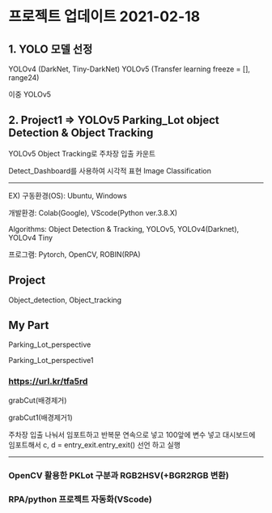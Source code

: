 # 프로젝트 업데이트 2021-02-18

## 1. YOLO 모델 선정

YOLOv4 (DarkNet, Tiny-DarkNet)
YOLOv5 (Transfer learning freeze = [], range24)

이중 YOLOv5 

## 2. Project1 => YOLOv5 Parking_Lot object Detection & Object Tracking
YOLOv5 Object Tracking로 주차장 입출 카운트

Detect_Dashboard를 사용하여 시각적 표현 Image Classification

-------------------------------------
EX)
구동환경(OS): Ubuntu, Windows

개발환경: Colab(Google), VScode(Python ver.3.8.X)

Algorithms: Object Detection & Tracking, YOLOv5, YOLOv4(Darknet), YOLOv4 Tiny

프로그램: Pytorch, OpenCV, ROBIN(RPA)

## Project
Object_detection, Object_tracking

## My Part

Parking_Lot_perspective

Parking_Lot_perspective1

### https://url.kr/tfa5rd

grabCut(배경제거)

grabCut1(배경제거1)

주차장 입출 나눠서 임포트하고
반복문 연속으로 넣고  100앞에 변수 넣고 대시보드에 임포트해서
c, d = entry_exit.entry_exit() 선언 하고 실행

-------------------------------------

### OpenCV 활용한 PKLot 구분과 RGB2HSV(+BGR2RGB 변환)
### RPA/python 프로젝트 자동화(VScode)

 

